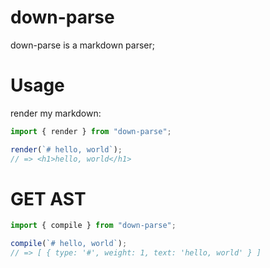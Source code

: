 # down-parse 

down-parse is a markdown parser; 

# Usage 

render my markdown: 

``` js
import { render } from "down-parse";

render(`# hello, world`); 
// => <h1>hello, world</h1>
```

# GET AST 

``` js
import { compile } from "down-parse"; 

compile(`# hello, world`); 
// => [ { type: '#', weight: 1, text: 'hello, world' } ]
```


